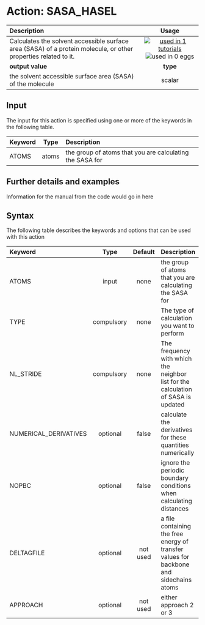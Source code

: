 # Action: SASA_HASEL

| Description    | Usage |
|:--------|:--------:|
| Calculates the solvent accessible surface area (SASA) of a protein molecule, or other properties related to it. | [![used in 1 tutorials](https://img.shields.io/badge/tutorials-1-green.svg)](https://www.plumed-tutorials.org/browse.html?search=SASA_HASEL)![used in 0 eggs](https://img.shields.io/badge/nest-0-red.svg)|
 | **output value** | **type** |
| the solvent accessible surface area (SASA) of the molecule | scalar |

## Input

The input for this action is specified using one or more of the keywords in the following table.

| Keyword |  Type | Description |
|:--------|:------:|:-----------|
| ATOMS | atoms | the group of atoms that you are calculating the SASA for |


## Further details and examples 
Information for the manual from the code would go in here 
## Syntax 
The following table describes the keywords and options that can be used with this action 

| Keyword | Type | Default | Description |
|:-------|:----:|:-------:|:-----------|
| ATOMS | input | none | the group of atoms that you are calculating the SASA for |
| TYPE | compulsory | none |  The type of calculation you want to perform |
| NL_STRIDE | compulsory | none | The frequency with which the neighbor list for the calculation of SASA is updated |
| NUMERICAL_DERIVATIVES | optional | false |  calculate the derivatives for these quantities numerically |
| NOPBC | optional | false |  ignore the periodic boundary conditions when calculating distances |
| DELTAGFILE | optional | not used | a file containing the free energy of transfer values for backbone and sidechains atoms |
| APPROACH | optional | not used | either approach 2 or 3 |
